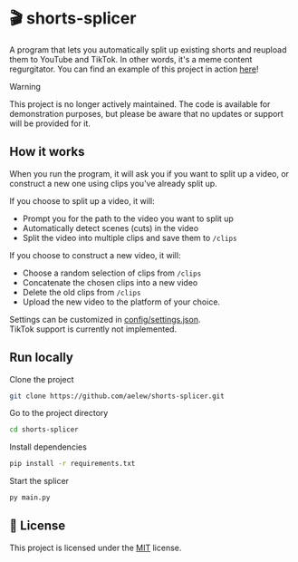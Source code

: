 # 🎬 shorts-splicer
 
A program that lets you automatically split up existing shorts and reupload them to YouTube and TikTok. In other words, it's a meme content regurgitator. You can find an example of this project in action [here](https://www.tiktok.com/@scoutbytes)!

> [!WARNING]
> This project is no longer actively maintained. The code is available for demonstration purposes, but please be aware that no updates or support will be provided for it.

## How it works
When you run the program, it will ask you if you want to split up a video, or construct a new one using clips you've already split up.

If you choose to split up a video, it will:
- Prompt you for the path to the video you want to split up
- Automatically detect scenes (cuts) in the video
- Split the video into multiple clips and save them to `/clips`

If you choose to construct a new video, it will:
- Choose a random selection of clips from `/clips`
- Concatenate the chosen clips into a new video
- Delete the old clips from `/clips`
- Upload the new video to the platform of your choice.

Settings can be customized in [config/settings.json](config/settings.json).  
TikTok support is currently not implemented.

## Run locally

Clone the project

```bash
git clone https://github.com/aelew/shorts-splicer.git
```

Go to the project directory

```bash
cd shorts-splicer
```

Install dependencies

```bash
pip install -r requirements.txt
```

Start the splicer

```bash
py main.py
```

## 🧾 License

This project is licensed under the [MIT](LICENSE) license.
